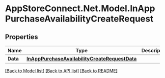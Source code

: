 # AppStoreConnect.Net.Model.InAppPurchaseAvailabilityCreateRequest

## Properties

Name | Type | Description | Notes
------------ | ------------- | ------------- | -------------
**Data** | [**InAppPurchaseAvailabilityCreateRequestData**](InAppPurchaseAvailabilityCreateRequestData.md) |  | 

[[Back to Model list]](../README.md#documentation-for-models) [[Back to API list]](../README.md#documentation-for-api-endpoints) [[Back to README]](../README.md)

